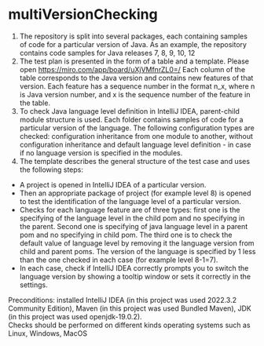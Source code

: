 # multiVersionChecking

1) The repository is split into several packages, each containing samples of code for a particular version of Java. As an example, the repository contains code samples for Java releases 7, 8, 9, 10, 12
2) The test plan is presented in the form of a table and a template. Please open https://miro.com/app/board/uXjVMfnrZL0=/ 
Each column of the table corresponds to the Java version and contains new features of that version. Each feature has a sequence number in the format n_x, where n is Java version number, and x is the sequence number of the feature in the table.    
3) To check Java language level definition in IntelliJ IDEA, parent-child module structure is used. Each folder contains samples of code for a particular version of the  language. The following configuration types are checked: configuration inheritance from one module to another, without configuration inheritance and default language level definition - in case if no language version is specified in the modules. 
4) The template describes the general structure of the test case and uses the following steps: 
- A project is opened in IntelliJ IDEA of a particular version. 
- Then an appropriate package of project (for example level 8) is opened to test the identification of the language level of a particular version.  
- Checks for each language feature are of three types: first one is the specifying of the language level in the child pom and no specifying in the parent. Second one is  specifying of java language level in a parent pom and no specifying in child pom. The third one is to check the default value of language level by removing it the language version from child and parent poms.  The version of the language is specified by 1 less than the one checked in each case (for example level 8-1=7). 
- In each case, check if IntelliJ IDEA correctly prompts you to switch the language version  by showing a tooltip window or sets it correctly in the settings.
  
Preconditions: installed IntelliJ IDEA (in this project was used 2022.3.2 Community Edition), Maven (in this project was used Bundled Maven), JDK (in this project was used openjdk-19.0.2).  
Checks should be performed on different kinds operating systems such as Linux, Windows, MacOS
